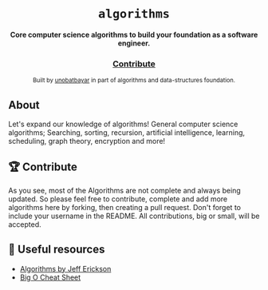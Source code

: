 <div align="center">
  <h1><code>algorithms</code></h1>

  <strong>Core computer science algorithms to build your foundation as a software engineer.</strong>

<h3>
    <a href="https://github.com/unobatbayar/algorithms/pull/new/master">Contribute</a>
  </h3>

  <sub> Built by <a href="https://www.twitter.com/unobatbayar">unobatbayar</a> in part of algorithms and data-structures foundation.  </sub>
</div>

## About
Let's expand our knowledge of algorithms! General computer science algorithms; Searching, sorting, recursion, artificial intelligence, learning, scheduling, graph theory, encryption and more!

## 🏆 Contribute
As you see, most of the Algorithms are not complete and always being updated. So please feel free to contribute, complete and add more algorithms here by forking, then creating a pull request. Don't forget to include your username in the README. All contributions, big or small, will be accepted.

## 🎁 Useful resources
 - [Algorithms by Jeff Erickson](http://jeffe.cs.illinois.edu/teaching/algorithms/book/Algorithms-JeffE.pdf)
 - [Big O Cheat Sheet](https://www.bigocheatsheet.com/)
